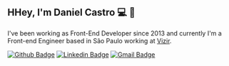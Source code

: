 ## HHey, I'm Daniel Castro 💻 :metal:

I've been working as Front-End Developer since 2013 and currently I'm a Front-end Engineer based in São Paulo working at [Vizir](https://vizir.com.br/).

[![Github Badge](https://img.shields.io/badge/-Github-000?style=flat-square&logo=Github&logoColor=white&link=https://github.com/dancasttro)](https://github.com/dancasttro)
[![Linkedin Badge](https://img.shields.io/badge/-LinkedIn-blue?style=flat-square&logo=Linkedin&logoColor=white&link=https://www.linkedin.com/in/dancasttro/)](https://www.linkedin.com/in/dancasttro/)
[![Gmail Badge](https://img.shields.io/badge/-Gmail-c14438?style=flat-square&logo=Gmail&logoColor=white&link=mailto:dancasttro@gmail.com)](mailto:dancasttro@gmail.com)
